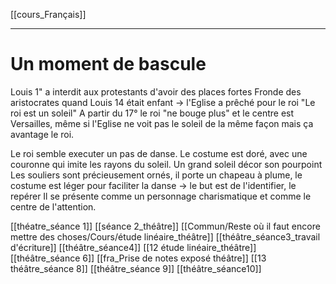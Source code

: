 [[cours_Français]]
___
# Un moment de bascule
Louis 1" a interdit aux protestants d'avoir des places fortes
Fronde des aristocrates quand Louis 14 était enfant -> l'Eglise a prêché pour le roi "Le roi est un soleil"
A partir du 17° le roi "ne bouge plus" et le centre est Versailles, même si l'Eglise ne voit pas le soleil de la même façon mais ça avantage le roi. 

Le roi semble executer un pas de danse. Le costume est doré, avec une couronne qui imite les rayons du soleil. Un grand soleil décor son pourpoint
Les souliers sont précieusement ornés, il porte un chapeau à plume, le costume est léger pour faciliter la danse -> le but est de l'identifier, le repérer
Il se présente comme un personnage charismatique et comme le centre de l'attention.

[[théatre_séance 1]]
[[séance 2_théâtre]]
[[Commun/Reste où il faut encore mettre des choses/Cours/étude linéaire_théâtre]]
[[théâtre_séance3_travail d'écriture]]
[[théâtre_séance4]]
[[12 étude linéaire_théâtre]]
[[théâtre_séance 6]]
[[fra_Prise de notes exposé théâtre]]
[[13 théâtre_séance 8]]
[[théâtre_séance 9]]
[[théâtre_séance10]]
